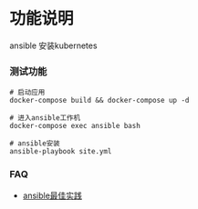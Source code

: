 功能说明
===

ansible 安装kubernetes


### 测试功能

```
# 启动应用
docker-compose build && docker-compose up -d 

# 进入ansible工作机
docker-compose exec ansible bash

# ansible安装
ansible-playbook site.yml

```


### FAQ

- [ansible最佳实践](https://docs.ansible.com/ansible/latest/user_guide/playbooks_best_practices.html)